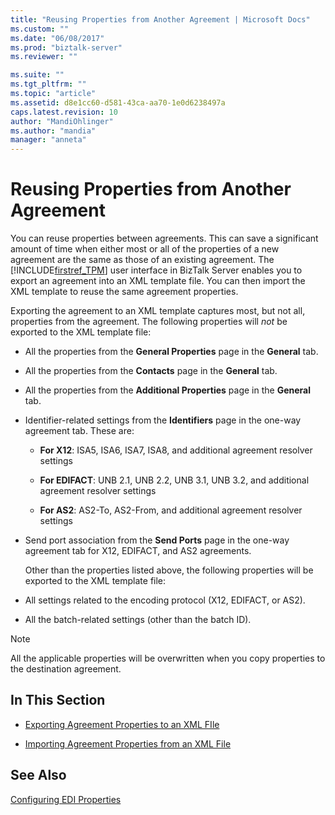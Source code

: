 ```yaml
---
title: "Reusing Properties from Another Agreement | Microsoft Docs"
ms.custom: ""
ms.date: "06/08/2017"
ms.prod: "biztalk-server"
ms.reviewer: ""

ms.suite: ""
ms.tgt_pltfrm: ""
ms.topic: "article"
ms.assetid: d8e1cc60-d581-43ca-aa70-1e0d6238497a
caps.latest.revision: 10
author: "MandiOhlinger"
ms.author: "mandia"
manager: "anneta"
---
```

# Reusing Properties from Another Agreement
You can reuse properties between agreements. This can save a significant amount of time when either most or all of the properties of a new agreement are the same as those of an existing agreement. The [!INCLUDE[firstref_TPM](../includes/firstref-tpm-md.md)] user interface in BizTalk Server enables you to export an agreement into an XML template file. You can then import the XML template to reuse the same agreement properties.  
  
 Exporting the agreement to an XML template captures most, but not all, properties from the agreement. The following properties will *not* be exported to the XML template file:  
  
- All the properties from the **General Properties** page in the **General** tab.  
  
- All the properties from the **Contacts** page in the **General** tab.  
  
- All the properties from the **Additional Properties** page in the **General** tab.  
  
- Identifier-related settings from the **Identifiers** page in the one-way agreement tab. These are:  
  
  -   **For X12**: ISA5, ISA6, ISA7, ISA8, and additional agreement resolver settings  
  
  -   **For EDIFACT**: UNB 2.1, UNB 2.2, UNB 3.1, UNB 3.2, and additional agreement resolver settings  
  
  -   **For AS2**: AS2-To, AS2-From, and additional agreement resolver settings  
  
- Send port association from the **Send Ports** page in the one-way agreement tab for X12, EDIFACT, and AS2 agreements.  
  
  Other than the properties listed above, the following properties will be exported to the XML template file:  
  
- All settings related to the encoding protocol (X12, EDIFACT, or AS2).  
  
- All the batch-related settings (other than the batch ID).  
  
> [!NOTE]
>  All the applicable properties will be overwritten when you copy properties to the destination agreement.  
  
## In This Section  
  
-   [Exporting Agreement Properties to an XML FIle](../core/exporting-agreement-properties-to-an-xml-file.md)  
  
-   [Importing Agreement Properties from an XML File](../core/importing-agreement-properties-from-an-xml-file.md)  
  
## See Also  
 [Configuring EDI Properties](../core/configuring-edi-properties.md)